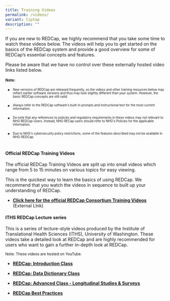 ```yaml
---
title: Training Videos
permalink: /videos/
variant: tiptap
description: ""
---
```

<p>If you are new to REDCap, we highly recommend that you take some time
to watch these videos below. The videos will help you to get started on
the basics of the REDCap system and provide a good overview for some of
REDCap’s essential concepts and features.</p>
<p>Please be aware that we have no control over these externally hosted video
links listed below.
<br>
<br><strong><sup>Note: </sup></strong>
</p>
<ul data-tight="true" class="tight">
<li>
<p><sup><sub>New versions of REDCap are released frequently, so the videos and other training resources below may reflect earlier software versions and thus may look slightly different than your system. However, the basic REDCap concepts are still valid.</sub></sup>
</p>
</li>
<li>
<p><sup><sub>Always refer to the REDCap software's built-in prompts and instructional text for the most current information. </sub></sup>
</p>
</li>
<li>
<p><sup><sub>Do note that any references to policies and regulatory requirements in these videos may not relevant to NHG REDCap Users. Instead, NHG RECap users should refer to NHG's Policies for the applicable information.</sub></sup>
</p>
</li>
<li>
<p><sup><sub>Due to NHG's cybersecurity policy restrictions, some of the features described may not be available in NHG-REDCap.</sub></sup>
</p>
</li>
</ul>
<h4><br><strong>Official REDCap Training Videos</strong></h4>
<p>The official REDCap Training Videos are split up into small videos which
range from 5 to 15 minutes on various topics for easy viewing.</p>
<p>This is the quickest way to learn the basics of using REDCap. We recommend
that you watch the videos in sequence to built up your understanding of
REDCap.&nbsp;</p>
<ul data-tight="true" class="tight">
<li>
<p><strong><a href="https://projectredcap.org/resources/videos/" rel="noopener noreferrer nofollow" target="_blank"><u>Click here for the official&nbsp;REDCap Consortium&nbsp;Training&nbsp;Videos</u></a> </strong>(External
LInk)</p>
</li>
</ul>
<p></p>
<p></p>
<h4><strong>ITHS REDCap Lecture series </strong></h4>
<p>This is a series of lecture-style videos produced by the Institute of
Translational Health Sciences (ITHS), University of Washington. These videos
take a detailed look at REDCap and are highly recommended for users who
want to gain a further in-depth look at REDCap.</p>
<p><sup>Note: These videos are hosted on YouTube.</sup>
</p>
<ul data-tight="true" class="tight">
<li>
<p><strong><a href="https://www.youtube.com/watch?v=c2JSSkKNQf8" rel="noopener noreferrer nofollow" target="_blank"><u>REDCap: Introduction Class</u></a></strong>
</p>
</li>
<li>
<p><strong><a href="https://www.youtube.com/watch?v=N-NmGVuX0UE" rel="noopener noreferrer nofollow" target="_blank"><u>REDCap: Data Dictionary Class</u></a></strong>
</p>
</li>
<li>
<p><strong><a href="https://www.youtube.com/watch?v=r4r-JTCk6Qo" rel="noopener noreferrer nofollow" target="_blank"><u>REDCap: Advanced Class - Longitudinal Studies &amp; Surveys</u></a></strong>
</p>
</li>
<li>
<p><strong><a href="https://www.youtube.com/watch?v=DFugrsd1H4k" rel="noopener noreferrer nofollow" target="_blank"><u>REDCap Best Practices</u></a></strong>
</p>
<p></p>
</li>
</ul>
<p></p>
<p></p>
<p></p>
<p></p>
<p></p>